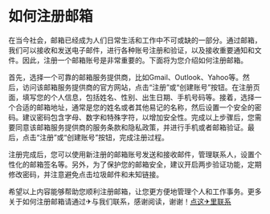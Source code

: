 # 如何注册邮箱

在当今社会，邮箱已经成为人们日常生活和工作中不可或缺的一部分。通过邮箱，我们可以接收和发送电子邮件，进行各种账号注册和验证，以及接收重要通知和文件。因此，注册一个邮箱账号是非常重要的。下面将为您介绍如何注册邮箱。

首先，选择一个可靠的邮箱服务提供商，比如Gmail、Outlook、Yahoo等。然后，访问该邮箱服务提供商的官方网站，点击“注册”或“创建账号”按钮。在注册页面，填写您的个人信息，包括姓名、性别、出生日期、手机号码等。接着，选择一个合适的邮箱地址，通常是您的姓名或者其他易记的名称，然后设置一个安全的密码。建议密码包含字母、数字和特殊字符，以增加安全性。完成以上步骤后，您需要同意该邮箱服务提供商的服务条款和隐私政策，并进行手机或者邮箱验证。最后，点击“注册”或“创建账号”按钮，完成注册过程。

注册完成后，您可以使用新注册的邮箱账号发送和接收邮件，管理联系人，设置个性化的邮箱签名等。另外，为了保护您的邮箱安全，建议开启两步验证功能，定期修改密码，并注意避免点击垃圾邮件和未知链接。

希望以上内容能够帮助您顺利注册邮箱，让您更方便地管理个人和工作事务。更多关于如何注册邮箱请通过✈与我们联系，感谢阅读，谢谢！[点这✈里联系](https://ss.k02.cc)